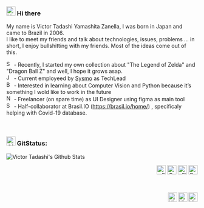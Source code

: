 ### <a href="#"><img alt="Hello" height="24" src="https://www.pngrepo.com/png/42915/180/hello-speech-bubble-handmade-chatting-symbol.png"/></a> Hi there
My name is Victor Tadashi Yamashita Zanella, I was born in Japan and came to Brazil in 2006.
<br />
I like to meet my friends and talk about technologies, issues, problems … in short, I enjoy bullshitting with my friends. Most of the ideas come out of this.

<a href="#"><img alt="Sword" height="16" src="https://www.pngrepo.com/png/276072/180/sword.png"/></a> - Recently, I started my own collection about "The Legend of Zelda" and "Dragon Ball Z" and well, I hope it grows asap.   
<a href="#"><img alt="Job" height="16" src="https://www.pngrepo.com/png/205977/180/id-card-business.png"/></a> - Current employeed by [Sysmo](https://www.sysmo.com.br/) as TechLead   
<a href="#"><img alt="Book" height="16" src="https://www.pngrepo.com/png/19554/180/book.png"/></a> - Interested in learning about Computer Vision and Python because it’s something I wold like to work in the future   
<a href="#"><img alt="Notebook" height="16" src="https://www.pngrepo.com/png/288628/180/macbook.png"/></a> - Freelancer (on spare time) as UI Designer using figma as main tool   
<a href="#"><img alt="Share" height="16" src="https://www.pngrepo.com/png/261825/180/share.png"/></a> - Half-collaborator at Brasil.IO (https://brasil.io/home/) , specificaly helping with Covid-19 database.   

<br/>



### <a href="#"><img alt="Github" height="24" src="https://www.pngrepo.com/png/303615/180/github-icon-1-logo.png"/></a> GitStatus:
<img align="center" alt="Victor Tadashi's Github Stats" src="https://github-readme-stats.vercel.app/api?username=charoleizer&show_icons=true&hide_border=true" />

<br/>


<p align="right">
<a href="#"><img alt="Embarcadero" height="24" src="https://www.embarcadero.com/images/logos/logo-page/preview_EMBT_Primary_Logo_Black.png" /></a>
<a href="#"><img alt="Python" height="24" src="https://www.python.org/static/img/python-logo.png" /></a>
<a href="#"><img alt="Figma" height="24" src="https://www.pendo.io/wp-content/uploads/2020/06/figma-logo.png" /></a>
<a href="#"><img alt="Docker" height="24" src="https://www.docker.com/sites/default/files/d8/styles/role_icon/public/2019-07/horizontal-logo-monochromatic-white.png?itok=SBlK2TGU" /></a>
</p>

<br/>

[<img align="right" alt="Victor Tadashi | LinkedIn" width="24px" src="https://www.pngrepo.com/png/75820/180/linkedin.png" />][linkedin]
[<img align="right" alt="Victor Tadashi | Instagram" width="24px" src="https://www.pngrepo.com/png/111199/180/instagram.png" />][instagram]
[<img align="right" alt="Victor Tadashi | Facebook" width="24px" src="https://www.pngrepo.com/png/157810/180/facebook.png" />][facebook]

<br/>


[linkedin]: https://www.linkedin.com/in/victor-tadashi/
[instagram]: https://www.instagram.com/victor.t.y.z
[facebook]: https://www.facebook.com/victor.t.y.z

[embarcadero]: https://www.embarcadero.com/
[python]: https://www.python.org/
[figma]: https://www.figma.com/
[docker]: https://www.docker.com/
